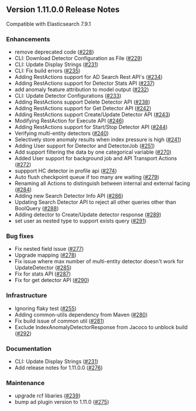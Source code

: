 ## Version 1.11.0.0 Release Notes

Compatible with Elasticsearch 7.9.1

### Enhancements

* remove deprecated code ([#228](https://github.com/opendistro-for-elasticsearch/anomaly-detection/pull/228))
* CLI: Download Detector Configuration as File ([#229](https://github.com/opendistro-for-elasticsearch/anomaly-detection/pull/229))
* CLI: Update Display Strings ([#231](https://github.com/opendistro-for-elasticsearch/anomaly-detection/pull/231))
* CLI: Fix build errors ([#235](https://github.com/opendistro-for-elasticsearch/anomaly-detection/pull/235))
* Adding RestActions support for AD Search Rest API's ([#234](https://github.com/opendistro-for-elasticsearch/anomaly-detection/pull/234))
* Adding RestActions support for Detector Stats API ([#237](https://github.com/opendistro-for-elasticsearch/anomaly-detection/pull/237))
* add anomaly feature attribution to model output ([#232](https://github.com/opendistro-for-elasticsearch/anomaly-detection/pull/232))
* CLI: Update Detector Configurations ([#233](https://github.com/opendistro-for-elasticsearch/anomaly-detection/pull/233))
* Adding RestActions support Delete Detector API ([#238](https://github.com/opendistro-for-elasticsearch/anomaly-detection/pull/238))
* Adding RestActions support for Get Detector API ([#242](https://github.com/opendistro-for-elasticsearch/anomaly-detection/pull/242))
* Adding RestActions support Create/Update Detector API ([#243](https://github.com/opendistro-for-elasticsearch/anomaly-detection/pull/243))
* Modifying RestAction for Execute API ([#246](https://github.com/opendistro-for-elasticsearch/anomaly-detection/pull/246))
* Adding RestActions support for Start/Stop Detector API ([#244](https://github.com/opendistro-for-elasticsearch/anomaly-detection/pull/244))
* Verifying multi-entity detectors ([#240](https://github.com/opendistro-for-elasticsearch/anomaly-detection/pull/240))
* Selectively store anomaly results when index pressure is high ([#241](https://github.com/opendistro-for-elasticsearch/anomaly-detection/pull/241))
* Adding User support for Detector and DetectorJob ([#251](https://github.com/opendistro-for-elasticsearch/anomaly-detection/pull/251))
* Add support filtering the data by one categorical variable ([#270](https://github.com/opendistro-for-elasticsearch/anomaly-detection/pull/270))
* Added User support for background job and API Transport Actions ([#272](https://github.com/opendistro-for-elasticsearch/anomaly-detection/pull/272))
* suppport HC detector in profile api ([#274](https://github.com/opendistro-for-elasticsearch/anomaly-detection/pull/274))
* Auto flush checkpoint queue if too many are waiting ([#279](https://github.com/opendistro-for-elasticsearch/anomaly-detection/pull/279))
* Renaming all Actions to distinguish between internal and external facing ([#284](https://github.com/opendistro-for-elasticsearch/anomaly-detection/pull/284))
* Adding new Search Detector Info API ([#286](https://github.com/opendistro-for-elasticsearch/anomaly-detection/pull/286))
* Updating Search Detector API to reject all other queries other than BoolQuery ([#288](https://github.com/opendistro-for-elasticsearch/anomaly-detection/pull/288))
* Adding detector to Create/Update detector response ([#289](https://github.com/opendistro-for-elasticsearch/anomaly-detection/pull/289))
* set user as nested type to support exists query ([#291](https://github.com/opendistro-for-elasticsearch/anomaly-detection/pull/291))

### Bug fixes

* Fix nested field issue ([#277](https://github.com/opendistro-for-elasticsearch/anomaly-detection/pull/277))
* Upgrade mapping ([#278](https://github.com/opendistro-for-elasticsearch/anomaly-detection/pull/278))
* Fix issue where max number of multi-entity detector doesn't work for UpdateDetector ([#285](https://github.com/opendistro-for-elasticsearch/anomaly-detection/pull/285))
* Fix for stats API ([#287](https://github.com/opendistro-for-elasticsearch/anomaly-detection/pull/287))
* Fix for get detector API ([#290](https://github.com/opendistro-for-elasticsearch/anomaly-detection/pull/290))

### Infrastructure

* Ignoring flaky test ([#255](https://github.com/opendistro-for-elasticsearch/anomaly-detection/pull/255))
* Adding common-utils dependency from Maven ([#280](https://github.com/opendistro-for-elasticsearch/anomaly-detection/pull/280))
* Fix build issue of common util ([#281](https://github.com/opendistro-for-elasticsearch/anomaly-detection/pull/281))
* Exclude IndexAnomalyDetectorResponse from Jacoco to unblock build ([#292](https://github.com/opendistro-for-elasticsearch/anomaly-detection/pull/292))

### Documentation

* CLI: Update Display Strings ([#231](https://github.com/opendistro-for-elasticsearch/anomaly-detection/pull/231))
* Add release notes for 1.11.0.0 ([#276](https://github.com/opendistro-for-elasticsearch/anomaly-detection/pull/276))


### Maintenance

* upgrade rcf libaries ([#239](https://github.com/opendistro-for-elasticsearch/anomaly-detection/pull/239))
* bump ad plugin version to 1.11.0 ([#275](https://github.com/opendistro-for-elasticsearch/anomaly-detection/pull/275))
